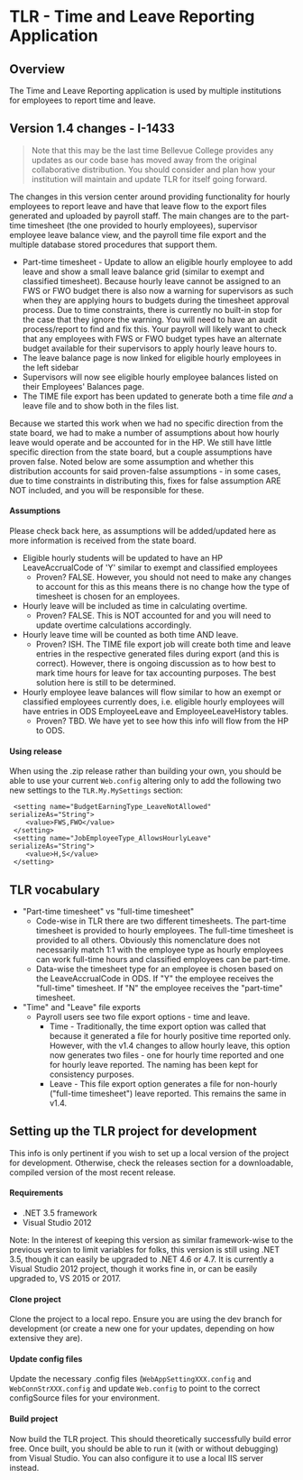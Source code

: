 # TLR - Time and Leave Reporting Application

## Overview

The Time and Leave Reporting application is used by multiple institutions for employees to report time and leave.

## Version 1.4 changes - I-1433

> Note that this may be the last time Bellevue College provides any updates as our code base has moved away from the original collaborative distribution. You should consider and plan how your institution will maintain and update TLR for itself going forward.

The changes in this version center around providing functionality for hourly employees to report leave and have that leave flow to the export files generated and uploaded by payroll staff. The main changes are to the part-time timesheet (the one provided to hourly employees), supervisor employee leave balance view, and the payroll time file export and the multiple database stored procedures that support them.

- Part-time timesheet - Update to allow an eligible hourly employee to add leave and show a small leave balance grid (similar to exempt and classified timesheet). Because hourly leave cannot be assigned to an FWS or FWO budget there is also now a warning for supervisors as such when they are applying hours to budgets during the timesheet approval process. Due to time constraints, there is currently no built-in stop for the case that they ignore the warning. You will need to have an audit process/report to find and fix this. Your payroll will likely want to check that any employees with FWS or FWO budget types have an alternate budget available for their supervisors to apply hourly leave hours to.
- The leave balance page is now linked for eligible hourly employees in the left sidebar
- Supervisors will now see eligible hourly employee balances listed on their Employees' Balances page.
- The TIME file export has been updated to generate both a time file _and_ a leave file and to show both in the files list.

Because we started this work when we had no specific direction from the state board, we had to make a number of assumptions about how hourly leave would operate and be accounted for in the HP. We still have little specific direction from the state board, but a couple assumptions have proven false.  Noted below are some assumption and whether this distribution accounts for said proven-false assumptions - in some cases, due to time constraints in distributing this, fixes for false assumption ARE NOT included, and you will be responsible for these.
 
#### Assumptions

Please check back here, as assumptions will be added/updated here as more information is received from the state board.

- Eligible hourly students will be updated to have an HP LeaveAccrualCode of 'Y' similar to exempt and classified employees
	- Proven? FALSE. However, you should not need to make any changes to account for this as this means there is no change how the type of timesheet is chosen for an employees. 
- Hourly leave will be included as time in calculating overtime. 
	- Proven? FALSE. This is NOT accounted for and you will need to update overtime calculations accordingly.
- Hourly leave time will be counted as both time AND leave.
	- Proven? ISH. The TIME file export job will create both time and leave entries in the respective generated files during export (and this is correct). However, there is ongoing discussion as to how best to mark time hours for leave for tax accounting purposes. The best solution here is still to be determined.
- Hourly employee leave balances will flow similar to how an exempt or classified employees currently does, i.e. eligible hourly employees will have entries in ODS EmployeeLeave and EmployeeLeaveHistory tables.
	- Proven? TBD. We have yet to see how this info will flow from the HP to ODS.

#### Using release

When using the .zip release rather than building your own, you should be able to use your current `Web.config` altering only to add the following two new settings to the `TLR.My.MySettings` section:

````
 <setting name="BudgetEarningType_LeaveNotAllowed" serializeAs="String">
    <value>FWS,FWO</value>
 </setting>
 <setting name="JobEmployeeType_AllowsHourlyLeave" serializeAs="String">
    <value>H,S</value>
 </setting>
````


## TLR vocabulary

- "Part-time timesheet" vs "full-time timesheet"
	- Code-wise in TLR there are two different timesheets. The part-time timesheet is provided to hourly employees. The full-time timesheet is provided to all others. Obviously this nomenclature does not necessarily match 1:1 with the employee type as hourly employees can work full-time hours and classified employees can be part-time. 
	- Data-wise the timesheet type for an employee is chosen based on the LeaveAccrualCode in ODS. If "Y" the employee receives the "full-time" timesheet. If "N" the employee receives the "part-time" timesheet.
- "Time" and "Leave" file exports
	- Payroll users see two file export options - time and leave. 
		- Time - Traditionally, the time export option was called that because it generated a file for hourly positive time reported only.  However, with the v1.4 changes to allow hourly leave, this option now generates two files - one for hourly time reported and one for hourly leave reported. The naming has been kept for consistency purposes.
		- Leave - This file export option generates a file for non-hourly ("full-time timesheet") leave reported. This remains the same in v1.4.

## Setting up the TLR project for development

This info is only pertinent if you wish to set up a local version of the project for development. Otherwise, check the releases section for a downloadable, compiled version of the most recent release.

#### Requirements ####

- .NET 3.5 framework
- Visual Studio 2012
	
Note: In the interest of keeping this version as similar framework-wise to the previous version to limit variables for folks, this version is still using .NET 3.5, though it can easily be upgraded to .NET 4.6 or 4.7. It is currently a Visual Studio 2012 project, though it works fine in, or can be easily upgraded to, VS 2015 or 2017.

#### Clone project

Clone the project to a local repo. Ensure you are using the dev branch for development (or create a new one for your updates, depending on how extensive they are).

#### Update config files

Update the necessary .config files (`WebAppSettingXXX.config` and `WebConnStrXXX.config` and update `Web.config` to point to the correct configSource files for your environment. 

#### Build project

Now build the TLR project. This should theoretically successfully build error free. Once built, you should be able to run it (with or without debugging) from Visual Studio. You can also configure it to use a local IIS server instead.
